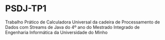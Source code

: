 # PSDJ-TP1
Trabalho Prático de Calculadora Universal da cadeira de Processamento de Dados com Streams de Java do 4º ano do Mestrado Integrado de Engenharia Informática da Universidade do Minho
